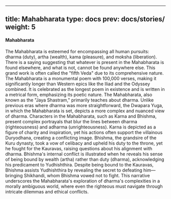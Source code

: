 
---
title: Mahabharata
type: docs
prev: docs/stories/
weight: 5
---

#### Mahabharata

The Mahabharata is esteemed for encompassing all human pursuits: dharma (duty), artha (wealth), kama (pleasure), and moksha (liberation). There is a saying suggesting that whatever is present in the Mahabharata is found elsewhere, and what is not, cannot be found anywhere else. This grand work is often called the "fifth Veda" due to its comprehensive nature.
The Mahabharata is a monumental poem with 100,000 verses, making it significantly longer than Western epics like the Iliad and the Odyssey combined. It is celebrated as the longest poem in existence and is written in a metrical form, emphasizing its poetic nature.
The Mahabharata, also known as the "Jaya Shastram," primarily teaches about dharma. Unlike previous eras where dharma was more straightforward, the Dwapara Yuga, in which the Mahabharata is set, depicts a more complex and nuanced view of dharma. Characters in the Mahabharata, such as Karna and Bhishma, present complex portrayals that blur the lines between dharma (righteousness) and adharma (unrighteousness).
Karna is depicted as a figure of charity and inspiration, yet his actions often support the villainous Duryodhana, creating a conflicting image. Bhishma, the grandsire of the Kuru dynasty, took a vow of celibacy and upheld his duty to the throne, yet he fought for the Kauravas, raising questions about his alignment with dharma.
Bhishma's internal conflict is illustrated when he reveals his sense of being bound by wealth (artha) rather than duty (dharma), acknowledging his predicament to Yudhishthira. Despite being bound to the Kauravas, Bhishma assists Yudhishthira by revealing the secret to defeating him—bringing Shikhandi, whom Bhishma vowed not to fight.
This narrative underscores the Mahabharata's exploration of dharma's complexities in a morally ambiguous world, where even the righteous must navigate through intricate dilemmas and ethical conflicts.
